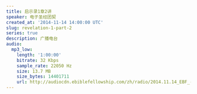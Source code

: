 ```yaml
---
title: 启示录1章2讲
speaker: 电子圣经团契
created_at: '2014-11-14 14:00:00 UTC'
slug: revelation-1-part-2
series: true
description: 广播电台
audio:
  mp3_low:
    length: '1:00:00'
    bitrate: 32 Kbps
    sample_rate: 22050 Hz
    size: 13.7 MB
    size_bytes: 14401711
    url: http://audiocdn.ebiblefellowship.com/zh/radio/2014.11.14_EBF_-_Revelation_1_Part_2.mp3
---
```

